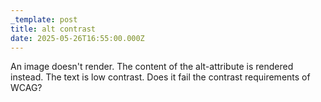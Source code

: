 ```yaml
---
_template: post
title: alt contrast
date: 2025-05-26T16:55:00.000Z
---
```

An image doesn't render. The content of the alt-attribute is rendered instead. The text is low contrast. Does it fail the contrast requirements of WCAG?
